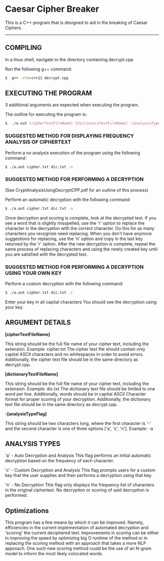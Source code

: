 

# Caesar Cipher Breaker

This is a C++ program that is designed to aid in the breaking of Caesar Ciphers.

---
## COMPILING

In a linux shell, navigate to the directory containing decrypt.cpp

Run the following g++ command:
```bash
$  g++ -std=c++11 decrypt.cpp
```
## EXECUTING THE PROGRAM

3 additional arguments are expected when executing the program.

The outline for executing the program is:
```bash
$  ./a.out [cipherTextFileName] [dictionaryTextFileName] -[analysisTypeFlag]
```

### SUGGESTED METHOD FOR DISPLAYING FREQUENCY ANALYSIS OF CIPHERTEXT

Perform a no analysis execution of the program using the following command:
```bash
$ ./a.out cipher.txt dic.txt -n
```
### SUGGESTED METHOD FOR PERFORMING A DECRYPTION
 
(See CryptAnalysisUsingDecryptCPP.pdf for an outline of this process)

Perform an automatic decryption with the following command:
```bash
$ ./a.out cipher.txt dic.txt -a
```

Once decryption and scoring is complete, look at the decrypted text.
If you see a word that is slightly misspelled, use the 'r' option to
replace the character in the decryption with the correct character.
Do this for as many characters you recognize need replacing. When you
don't have anymore suggestions for replacing, use the 'n' option and copy
in the last key returned by the 'r' option. After the new decryption is complete,
repeat the same process of replacing characters and using the newly created key
until you are satisfied with the decrypted text.

### SUGGESTED METHOD FOR PERFORMING A DECRYPTION USING YOUR OWN KEY

Perform a custom decryption with the following command:
```bash
$ ./a.out cipher.txt dic.txt -c
```

Enter your key in all capital characters
You should see the decryption using your key.

## ARGUMENT DETAILS

**[cipherTextFileName]**

This string should be the full file name of your cipher text, including the extension. 
Example: cipher.txt
The cipher text file should contain only capital ASCII characters and no 
whitespaces in order to avoid errors. Additionally, the cipher text file should be in 
the same directory as decrypt.cpp.


**[dictionaryTextFileName]**

This string should be the full file name of your cipher text, including the extension.
Example: dic.txt
The dictionary text file should be limited to one word per line. Additionally, words
should be in capital ASCII Character format for proper scoring of your decryption.
Additionally, the dictionary text file should be in the same directory as decrypt.cpp.

**-[analysisTypeFlag]**

This string should be two characters long, where the first character is '-' and the
second character is one of three options ['a', 'c', 'n'].
Example: -a


## ANALYSIS TYPES

'a' - Auto Decryption and Analysis
This flag performs an initial automatic decryption based on the frequency of each character.

'c' - Custom Decryption and Analysis
This flag prompts users for a custom key that the user supplies and then performs a
decryption using that key.

'n' - No Decryption
This flag only displays the frequency list of characters in the original ciphertext. No
decryption or scoring of said decryption is performed.


## Optimizations

This program has a few means by which it can be improved. Namely, efficiencies in the current implementation of automated decryption and 'scoring' the current deciphered text. Improvements in scoring can be either in improving the speed by optimizing big O runtime of the method or in replacing the scoring method with an approach that takes a more NLP approach. One such new scoring method could be the use of an N-gram model to inform the most likely colocated words.